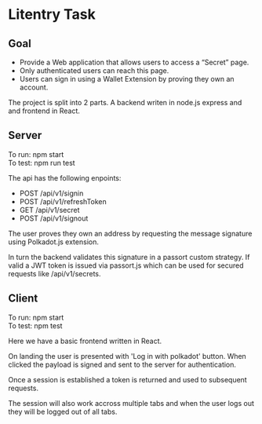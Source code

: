 <h1>Litentry Task</h1>
<h2>Goal</h2>
<ul>
	<li>Provide a Web application that allows users to access a “Secret” page.</li>
	<li>Only authenticated users can reach this page.</li>
	<li>Users can sign in using a Wallet Extension by proving they own an account.</li>
</ul>
 
The project is split into 2 parts. A backend writen in node.js express and and frontend in React.
 
<h2>Server</h2>

To run: npm start <br />
To test: npm run test

The api has the following enpoints:
<ul>
	<li>POST /api/v1/signin</li>
	<li>POST /api/v1/refreshToken</li>
	<li>GET /api/v1/secret</li>
	<li>POST /api/v1/signout</li>
</ul>

The user proves they own an address by requesting the message signature using Polkadot.js extension.

In turn the backend validates this signature in a passort custom strategy. If valid a JWT token is issued via passort.js which can be used for secured requests like /api/v1/secrets.

<h2>Client</h2>

To run: npm start <br />
To test: npm test

Here we have a basic frontend written in React.

On landing the user is presented with 'Log in with polkadot' button. When clicked the payload is signed and sent to the server for authentication.

Once a session is established a token is returned and used to subsequent requests.

The session will also work accross multiple tabs and when the user logs out they will be logged out of all tabs.


